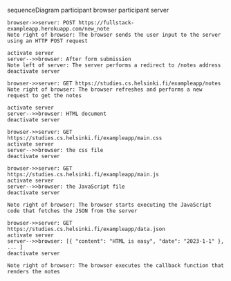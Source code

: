 sequenceDiagram
    participant browser
    participant server

    browser->>server: POST https://fullstack-exampleapp.herokuapp.com/new_note
    Note right of browser: The browser sends the user input to the server using an HTTP POST request
    
    activate server
    server-->>browser: After form submission
    Note left of server: The server performs a redirect to /notes address
    deactivate server

    browser->>server: GET https://studies.cs.helsinki.fi/exampleapp/notes
    Note right of browser: The browser refreshes and performs a new request to get the notes
    
    activate server
    server-->>browser: HTML document
    deactivate server

    browser->>server: GET https://studies.cs.helsinki.fi/exampleapp/main.css
    activate server
    server-->>browser: the css file
    deactivate server

    browser->>server: GET https://studies.cs.helsinki.fi/exampleapp/main.js
    activate server
    server-->>browser: the JavaScript file
    deactivate server

    Note right of browser: The browser starts executing the JavaScript code that fetches the JSON from the server

    browser->>server: GET https://studies.cs.helsinki.fi/exampleapp/data.json
    activate server
    server-->>browser: [{ "content": "HTML is easy", "date": "2023-1-1" }, ... ]
    deactivate server

    Note right of browser: The browser executes the callback function that renders the notes
  